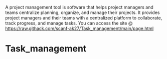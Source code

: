 A project management tool is software that helps project managers and teams centralize planning, organize, and manage their projects. It provides project managers and their teams with a centralized platform to collaborate, track progress, and manage tasks.
You can access the site @ https://raw.githack.com/scanf-ak27/Task_management/main/page.html
# Task_management
